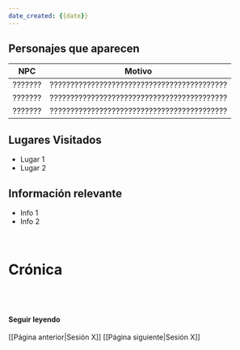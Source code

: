 ```yaml
---
date_created: {{date}}
---
```




## Personajes que aparecen

|   NPC   |                   Motivo                   | 
|---------|--------------------------------------------| 
| ??????? | ???????????????????????????????????????????| 
| ??????? | ???????????????????????????????????????????|
| ??????? | ???????????????????????????????????????????|

## Lugares Visitados
- Lugar 1
- Lugar 2

## Información relevante
- Info 1 
- Info 2


<br>

# Crónica



<br>

<br>

#### Seguir leyendo

[[Página anterior|Sesión X]]
[[Página siguiente|Sesión X]]

